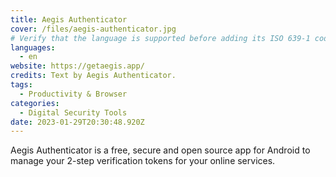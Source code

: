 ```yaml
---
title: Aegis Authenticator
cover: /files/aegis-authenticator.jpg
# Verify that the language is supported before adding its ISO 639-1 code here. without the country code, i.e. ms instead of ms_MY.
languages:
  - en
website: https://getaegis.app/
credits: Text by Aegis Authenticator.
tags:
  - Productivity & Browser
categories:
  - Digital Security Tools
date: 2023-01-29T20:30:48.920Z
---
```

Aegis Authenticator is a free, secure and open source app for Android to manage your 2-step verification tokens for your online services.